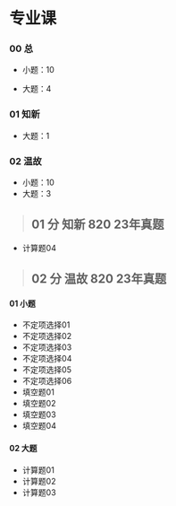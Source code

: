 # 专业课

### 00 总

* 小题：10

* 大题：4

  

### 01 知新

* 大题：1



### 02 温故

* 小题：10
* 大题：3



> ## 01 分 知新 820 23年真题

* 计算题04



> ## 02 分 温故 820 23年真题

#### 01 小题

* 不定项选择01 
* 不定项选择02  
* 不定项选择03  
* 不定项选择04
* 不定项选择05
* 不定项选择06
* 填空题01
* 填空题02
* 填空题03
* 填空题04

#### 02 大题

* 计算题01 
* 计算题02
* 计算题03





